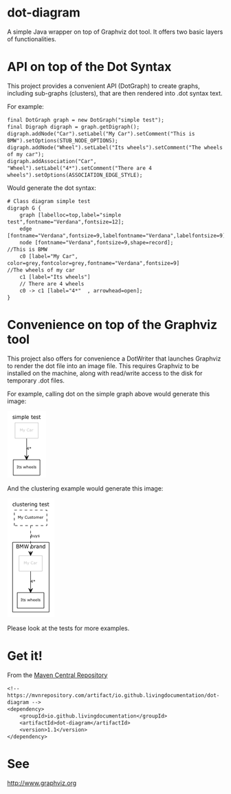 # dot-diagram
A simple Java wrapper on top of Graphviz dot tool. It offers two basic layers of functionalities.

# API on top of the Dot Syntax

This project provides a convenient API (DotGraph) to create graphs, including sub-graphs (clusters), that are then rendered into .dot syntax text.

For example:

~~~~~~~~
final DotGraph graph = new DotGraph("simple test");
final Digraph digraph = graph.getDigraph();
digraph.addNode("Car").setLabel("My Car").setComment("This is BMW").setOptions(STUB_NODE_OPTIONS);
digraph.addNode("Wheel").setLabel("Its wheels").setComment("The wheels of my car");
digraph.addAssociation("Car", "Wheel").setLabel("4*").setComment("There are 4 wheels").setOptions(ASSOCIATION_EDGE_STYLE);
~~~~~~~~

Would generate the dot syntax:

~~~~~~~~
# Class diagram simple test
digraph G {
	graph [labelloc=top,label="simple test",fontname="Verdana",fontsize=12];
	edge [fontname="Verdana",fontsize=9,labelfontname="Verdana",labelfontsize=9];
	node [fontname="Verdana",fontsize=9,shape=record];
//This is BMW
	c0 [label="My Car", color=grey,fontcolor=grey,fontname="Verdana",fontsize=9]
//The wheels of my car
	c1 [label="Its wheels"]
	// There are 4 wheels
	c0 -> c1 [label="4*"  , arrowhead=open];
}
~~~~~~~~

# Convenience on top of the Graphviz tool
This project also offers for convenience a DotWriter that launches Graphviz to render the dot file into an image file. This requires Graphviz to be installed on the machine, along with read/write access to the disk for temporary .dot files.

For example, calling dot on the simple graph above would generate this image:

![Rendered to .png](dot-diagram/doc/simple.png)

And the clustering example would generate this image:

![Rendered to .png](dot-diagram/doc/clustering.png)

Please look at the tests for more examples.

# Get it!

From the [Maven Central Repository](https://mvnrepository.com/artifact/io.github.livingdocumentation/dot-diagram)

```
<!-- https://mvnrepository.com/artifact/io.github.livingdocumentation/dot-diagram -->
<dependency>
    <groupId>io.github.livingdocumentation</groupId>
    <artifactId>dot-diagram</artifactId>
    <version>1.1</version>
</dependency>
```

# See
http://www.graphviz.org
